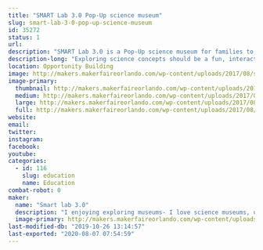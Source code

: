 ```yaml
---
title: "SMART Lab 3.0 Pop-Up science museum"
slug: smart-lab-3-0-pop-up-science-museum
id: 35272
status: 1
url: 
description: "SMART Lab 3.0 is a Pop-Up science museum for families to explore science concepts through hands-on activities.Each activity is designed and build to be interactive, engaging and fun."
description-long: "Exploring science concepts should be a fun, interactive experience.  The SMART lab 3.0 Pop-Up science museum allows families to discover the wonder of science through hands-on interactive activities.  For example, at the bed of nails activity, families place a balloon on a bed of nails and add large wooden blocks  until the balloon pops. Due to the number of nails, the balloon will not pop until about 25 pounds of blocks have been added! The air cannon station allow families to see the result of the air vortex as the sequin wall shimmers and moves.  The wind tube provides an opportunity to explore air and design the best flyer.  Other activities explore the concepts of density, gravity sound and more."
location: Opportunity Building
image: http://makers.makerfaireorlando.com/wp-content/uploads/2017/08/science-zone-1024x336.jpg
image-primary:
  thumbnail: http://makers.makerfaireorlando.com/wp-content/uploads/2017/08/science-zone-150x150.jpg
  medium: http://makers.makerfaireorlando.com/wp-content/uploads/2017/08/science-zone-300x98.jpg
  large: http://makers.makerfaireorlando.com/wp-content/uploads/2017/08/science-zone-1024x336.jpg
  full: http://makers.makerfaireorlando.com/wp-content/uploads/2017/08/science-zone.jpg
website: 
email: 
twitter: 
instagram: 
facebook: 
youtube: 
categories:
  - id: 116
    slug: education
    name: Education
combat-robot: 0
maker:
  name: "Smart lab 3.0"
  description: "I enjoying exploring museums- I love science museums, unfortunately there are just not enough science museums.  So I design and create pop-up science museums that allow kids and their families to discover science in a fun interactive setting"
  image-primary: http://makers.makerfaireorlando.com/wp-content/uploads/2017/08/Caroline-Nolan-2017-1024x768.jpg
last-modified-db: "2019-10-26 13:14:57"
last-exported: "2020-08-07 07:54:59"
---
```

